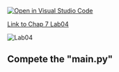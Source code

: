 [![Open in Visual Studio Code](https://classroom.github.com/assets/open-in-vscode-c66648af7eb3fe8bc4f294546bfd86ef473780cde1dea487d3c4ff354943c9ae.svg)](https://classroom.github.com/online_ide?assignment_repo_id=8775641&assignment_repo_type=AssignmentRepo)

[Link to Chap 7 Lab04](https://docs.google.com/presentation/d/16Lg15We_18LVyquswkjr61CDRxR3O9uaTISKX7v8thc/edit#slide=id.g114ede88c96_0_264)

![Lab04](https://nimbus-screenshots.s3.amazonaws.com/s/2a4d740b639f4f78c0681848f64e385e.png)

## Compete the "main.py"


